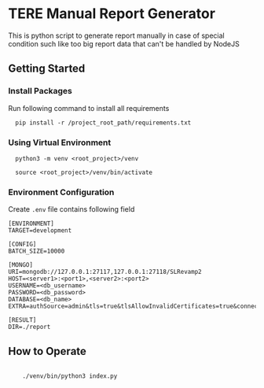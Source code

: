 # TERE Manual Report Generator
This is python script to generate report manually in case of special condition such like too big report data that can't be handled by NodeJS

## Getting Started
### Install Packages
Run following command to install all requirements
```shell
  pip install -r /project_root_path/requirements.txt
```

### Using Virtual Environment
```shell
  python3 -m venv <root_project>/venv

  source <root_project>/venv/bin/activate
```

### Environment Configuration
Create `.env` file contains following field
```env
[ENVIRONMENT]
TARGET=development

[CONFIG]
BATCH_SIZE=10000

[MONGO]
URI=mongodb://127.0.0.1:27117,127.0.0.1:27118/SLRevamp2
HOST=<server1>:<port1>,<server2>:<port2>
USERNAME=<db_username>
PASSWORD=<db_password>
DATABASE=<db_name>
EXTRA=authSource=admin&tls=true&tlsAllowInvalidCertificates=true&connectTimeoutMS=10000&anotherKey=anotherValue

[RESULT]
DIR=./report
```

## How to Operate
```shell

    ./venv/bin/python3 index.py

```